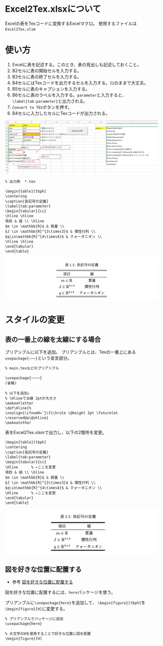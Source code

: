 # Excel2Tex.xlsxについて
Excelの表をTexコードに変換するExcelマクロ。
使用するファイルは`Excel2Tex.xlsm`

# 使い方
1. Excelに表を記述する。このとき、表の見出しも記述しておくこと。
1. B2セルに表の開始セルを入力する。
1. B3セルに表の終了セルを入力する。
1. B4セルにはTexコードを出力するセルを入力する。`I2`のままで大丈夫。
1. B5セルに表のキャプションを入力する。
1. B6セルに表のラベルを入力する。`parameter`と入力すると、`\label{tab:parameter}`と出力される。
1. `Convert to TEX`ボタンを押す。
1. B4セルに入力したセルにTexコードが出力される。


![Excel画面](fig/excel.png)

```
% 出力例  *.tex

\begin{table}[tbph]
\centering
\caption{各記号の定義}
\label{tab:parameter}
\begin{tabular}{cc}
\hline \hline
項目 & 値 \\ \hline
$m \in \mathbb{R}$ & 質量 \\ 
$J \in \mathbb{R}^{3\times3}$ & 慣性行列 \\ 
$q\in\mathbb{R}^{4\times4}$ & クォータニオン \\ 
\hline \hline
\end{tabular}
\end{table}
```

![Tableの出力例](fig/table_style1.png)


# スタイルの変更
## 表の一番上の線を太線にする場合
プリアンブルに以下を追加。
プリアンブルとは、Texの一番上にある`usepackage{~~~}`という宣言部分。

```
% main.texなどのプリアンブル

\usepackage{~~~~}
(省略)

% 以下を追加↓
% \Hlineで太線 2ptが大きさ
\makeatletter
\def\Hline{%
\noalign{\ifnum0=`}\fi\hrule \@height 2pt \futurelet
\reserved@a\@xhline}
\makeatother
```

表をExcel2Tex.xlsmで出力し、以下の2箇所を変更。

```
\begin{table}[tbph]
\centering
\caption{各記号の定義}
\label{tab:parameter}
\begin{tabular}{cc}
\Hline      % ←ここを変更
項目 & 値 \\ \hline
$m \in \mathbb{R}$ & 質量 \\ 
$J \in \mathbb{R}^{3\times3}$ & 慣性行列 \\ 
$q\in\mathbb{R}^{4\times4}$ & クォータニオン \\ 
\Hline      % ←ここを変更
\end{tabular}
\end{table}
```

![Tableの出力例2](fig/table_style2.png)

## 図を好きな位置に配置する
- 参考
[図を好きな位置に配置する](https://qiita.com/poemn/items/9142339749c87ebdb536#%E5%9B%B3%E3%82%92%E5%A5%BD%E3%81%8D%E3%81%AA%E4%BD%8D%E7%BD%AE%E3%81%AB%E9%85%8D%E7%BD%AE%E3%81%99%E3%82%8B)

図を好きな位置に配置するには、`here`パッケージを使う。

プリアンブルに`\usepackage{here}`を追加して、
`\begin{figure}[tbph]`を`\begin{figure}[H]`に変更する。

```
% プリアンブルでパッケージに追加
\usepackage{here}

% 大文字のHを使用することで好きな位置に図を配置
\begin{figure}[H]
```

